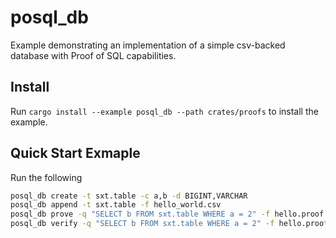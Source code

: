 # posql_db

Example demonstrating an implementation of a simple csv-backed database with Proof of SQL capabilities.

## Install
Run `cargo install --example posql_db --path crates/proofs` to install the example.

## Quick Start Exmaple
Run the following
```bash
posql_db create -t sxt.table -c a,b -d BIGINT,VARCHAR
posql_db append -t sxt.table -f hello_world.csv
posql_db prove -q "SELECT b FROM sxt.table WHERE a = 2" -f hello.proof
posql_db verify -q "SELECT b FROM sxt.table WHERE a = 2" -f hello.proof
```